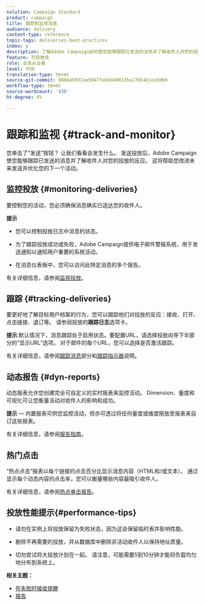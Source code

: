 ```yaml
---
solution: Campaign Standard
product: campaign
title: 跟踪和监视消息
audience: delivery
content-type: reference
topic-tags: deliveries-best-practices
index: y
description: 了解Adobe Campaign如何使您能够跟踪已发送的消息并了解收件人对您的投放的反应
feature: 可投放性
role: 业务从业者
level: 中间
translation-type: tm+mt
source-git-commit: 088b49931ee5047fa6b949813ba17654b1e10d60
workflow-type: tm+mt
source-wordcount: '436'
ht-degree: 4%

---
```



# 跟踪和监视 {#track-and-monitor}

您单击了“发送”按钮？ 让我们看看会发生什么。 发送投放后，Adobe Campaign使您能够跟踪已发送的消息并了解收件人对您的投放的反应。 这将帮助您改进未来发送并优化您的下一个活动。

## 监控投放 {#monitoring-deliveries}

要控制您的活动，您必须确保消息确实已送达您的收件人。

**提示**

* 您可以控制投放日志中消息的状态。

* 为了跟踪投放成功或失败，Adobe Campaign提供电子邮件警报系统，用于发送通知以通知用户重要的系统活动。

* 在消息仪表板中，您可以访问此特定消息的多个报告。

有关详细信息，请参阅[监视投放](../../sending/using/monitoring-a-delivery.md)。

## 跟踪 {#tracking-deliveries}

要更好地了解目标用户档案的行为，您可以跟踪他们对投放的反应：接收、打开、点击链接、退订等。 请参阅投放的&#x200B;**跟踪日志**&#x200B;选项卡。

**提示**:默认情况下，消息跟踪处于启用状态。要配置URL，请选择投放向导下半部分的“显示URL”选项。 对于邮件的每个URL，您可以选择是否激活跟踪。

有关详细信息，请参阅[跟踪消息](../../sending/using/tracking-messages.md)部分和[跟踪指示器](../../reporting/using/tracking-indicators.md)说明。

## 动态报告 {#dyn-reports}

动态报表允许您创建完全可自定义的实时报表来监控活动。 Dimension、量度和可视化可让您衡量活动对收件人的影响和成功。

**提示**  — 内置报表可供您监控活动，但亦可透过将任何量度或维度拖放至报表来自订这些报表。

有关详细信息，请参阅[报告指南](../../reporting/using/about-dynamic-reports.md)。

## 热门点击

“热点点击”报表以每个链接的点击百分比显示消息内容（HTML和/或文本）。 通过显示每个动态内容的点击率，您可以衡量哪些内容最吸引收件人。

有关详细信息，请参阅[热点单击报告](../../reporting/using/hot-clicks.md)。

## 投放性能提示{#performance-tips}

* 请勿在实例上将投放保留为失败状态，因为这会保留临时表并影响性能。

* 删除不再需要的投放，并从数据库中删除非活动收件人以保持地址质量。

* 切勿尝试将大投放计划在一起。 请注意，可能需要5到10分钟才能将负载均匀地分布到系统上。

**相关主题：**

* [在失败时接收提醒](../../sending/using/receiving-alerts-when-failures-happen.md)
* [报告](../../reporting/using/about-dynamic-reports.md)
